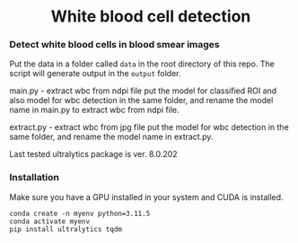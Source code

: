<h1 align="center">White blood cell detection</h1>

### Detect white blood cells in blood smear images

Put the data in a folder called `data` in the root directory of this repo.
The script will generate output in the `output` folder.

main.py - extract wbc from ndpi file
put the model for classified ROI and also model for wbc detection in the same folder, and rename the model name in main.py to extract wbc from ndpi file.

extract.py - extract wbc from jpg file
put the model for wbc detection in the same folder, and rename the model name in extract.py.

Last tested ultralytics package is ver. 8.0.202

### Installation

Make sure you have a GPU installed in your system and CUDA is installed.

```
conda create -n myenv python=3.11.5
conda activate myenv
pip install ultralytics tqdm
```
